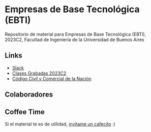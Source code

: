 # Empresas de Base Tecnológica (EBTI)
Repositorio de material para Empresas de Base Tecnológica (EBTI), 2023C2, Facultad de Ingeniería de la Universidad de Buenos Aires

## Links
- [Slack](https://app.slack.com/client/T05QM9Y5VDW/C05PH2SUJNB)
- [Clases Grabadas 2023C2](https://docs.google.com/spreadsheets/d/1wSzwHhlw0Ra7eR2B-jQ1V_Y9RHNW-ce_E8BabsJCGBA/edit#gid=0)
- [Código Civil y Comercial de la Nación](https://servicios.infoleg.gob.ar/infolegInternet/anexos/235000-239999/235975/texact.htm#4)

## Colaboradores


## Coffee Time
Si el material te es de utilidad, [invitame un cafecito](https://cafecito.app/gcc-cdimatteo) :)